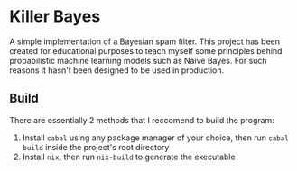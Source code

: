 # Killer Bayes
A simple implementation of a Bayesian spam filter. This project has been created for educational purposes to teach myself some principles behind probabilistic machine learning models such as Naive Bayes. For such reasons it hasn't been designed to be used in production.

## Build
There are essentially 2 methods that I reccomend to build the program:
1. Install `cabal` using any package manager of your choice, then run `cabal build` inside the project's root directory
2. Install `nix`, then run `nix-build` to generate the executable
